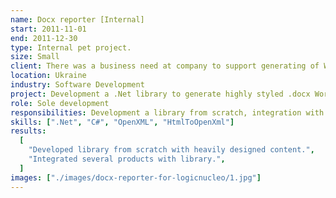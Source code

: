 ```yaml
---
name: Docx reporter [Internal]
start: 2011-11-01
end: 2011-12-30
type: Internal pet project.
size: Small
client: There was a business need at company to support generating of Word reports in .docx format in various products, so mission was to create highly customizable & flexible solution to satisfy requirements.
location: Ukraine
industry: Software Development
project: Development a .Net library to generate highly styled .docx Word documents with various headings, styles, colors, landscape/portrate orientation, headers and footers, page numeration, tables, etc... Library were actively reused across various products.
role: Sole development
responsibilities: Development a library from scratch, integration with existing products.
skills: [".Net", "C#", "OpenXML", "HtmlToOpenXml"]
results:
  [
    "Developed library from scratch with heavily designed content.",
    "Integrated several products with library.",
  ]
images: ["./images/docx-reporter-for-logicnucleo/1.jpg"]
---
```

